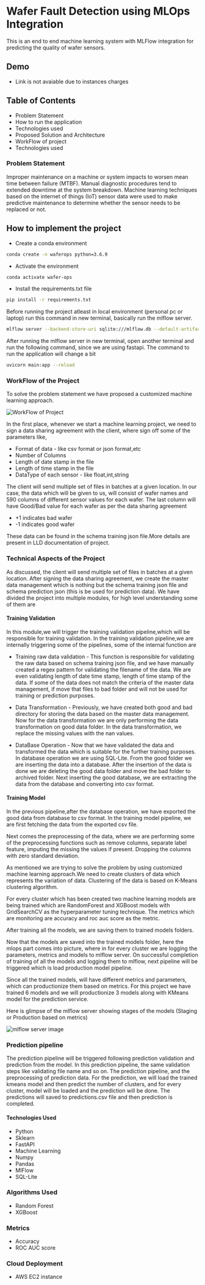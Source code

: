 
# Wafer Fault Detection using MLOps Integration

This is an end to end machine learning system with MLFlow integration for predicting the quality of wafer sensors.

## Demo
- Link is not avaiable due to instances charges

## Table of Contents
- Problem Statement
- How to run the application
- Technologies used 
- Proposed Solution and Architecture
- WorkFlow of project
- Technologies used 

### Problem Statement 
Improper maintenance on a machine or system impacts to worsen mean time between failure (MTBF). Manual diagnostic procedures tend to extended downtime at the system breakdown. Machine learning techniques based on the internet of things (IoT) sensor data were used to make predictive maintenance to determine whether the sensor needs to be replaced or not. 

## How to implement the project

- Create a conda environment 

```bash
conda create -n waferops python=3.6.9
```

- Activate the environment
```bash
conda activate wafer-ops
```

- Install the requirements.txt file
```bash
pip install -r requirements.txt
```
Before running the project atleast in local environment (personal pc or laptop) 
run this command in new terminal, basically run the mlflow server.

```bash
mlflow server --backend-store-uri sqlite:///mlflow.db --default-artifact-root s3://test-demo-aiops/ --host 0.0.0.0 -p 5000
```
After running the mlflow server in new terminal, open another terminal and run the following command, since we are using fastapi. The command to run the application will change a bit

```bash 
uvicorn main:app --reload
```

### WorkFlow of the Project 
To solve the problem statement we have proposed a customized machine learning approach. 

![WorkFlow of Project](https://github.com/sethusaim/Wafer-Fault-Prediction-using-MlFlow/blob/main/docs/Other/Wafer%20Architecture.jpg?raw=True)

In the first place, whenever we start a machine learning project, we need to sign a data sharing agreement with the client, where sign off some of the parameters like,

- Format of data - like csv format or json format,etc
- Number of Columns 
- Length of date stamp in the file 
- Length of time stamp in the file
- DataType of each sensor - like float,int,string

The client will send multiple set of files in batches at a given location. In our case, the data which will be given to us, will consist of wafer names and 590 columns of different sensor values for each wafer.
The last column will have Good/Bad value for each wafer as per the data sharing agreement

- +1 indicates bad wafer
- -1 indicates good wafer

These data can be found in the schema training json file.More details are present in LLD documentation of project.

### Technical Aspects of the Project

As discussed, the client will send multiple set of files in batches at a given location. After signing the data sharing agreement, we create the master data management which is nothing but the schema training json file and schema prediction json (this is be used for prediction data).
We have divided the project into multiple modules, for high level understanding some of them are 

#### Training Validation
In this module,we will trigger the training validation pipeline,which will be responsible for training validation. In the training validation pipeline,we are internally triggering some of the pipelines,
some of the internal function are 
 - Training raw data validation - This function is responsible for validating the raw data based on schema training json file, and we have manually created a regex pattern for validating the filename of the data. We are even validating length of date time stamp, length of time stamp of the data. If some of the data does not match the criteria of the master data management, if move that files to bad folder and will not be used for training or prediction purposes.

 - Data Transformation - Previously, we have created both good and bad directory for storing the data based on the master data management. Now for the data transformation we are only performing the data transformation on good data folder. In the data transformation, we replace the missing values with the nan values.

 - DataBase Operation - Now that we have validated the data and transformed the data which is suitable for the further training purposes. In database operation we are using SQL-Lite. From the good folder we are inserting the data into a database. After the insertion of the data is done we are deleting the good data folder and move the bad folder to archived folder. Next inserting the good database, we are extracting the data from the database and converting into csv format.


#### Training Model
In the previous pipeline,after the database operation, we have exported the good data from database to csv format. In the training model pipeline, we are first fetching the data from the exported csv file.

Next comes the preprocessing of the data, where we are performing some of the preprocessing functions such as remove columns, separate label feature, imputing the missing the values if present. Dropping the columns with zero standard deviation.

As mentioned we are trying to solve the problem by using customized machine learning approach.We need to create clusters of data which represents the variation of data. Clustering of the data is based on K-Means clustering algorithm.

For every cluster which has been created two machine learning models are being trained which are RandomForest and XGBoost models with GridSearchCV as the hyperparameter tuning technique. The metrics which are monitoring are accuracy and roc auc score as the metric.

After training all the models, we are saving them to trained models folders. 

Now that the models are saved into the trained models folder, here the mlops part comes into picture, where in for every cluster we are logging the parameters, metrics and models to mlflow server. On successful completion of training of all the models and logging them to mlflow, next pipeline will be triggered which is load production model pipeline.

Since all the trained models, will have different metrics and parameters, which can productionize them based on metrics. 
For this project we have trained 6 models and we will productionize 3 models along with KMeans model for the prediction service.

Here is glimpse of the mlflow server showing stages of the models (Staging or Production based on metrics)

![mlflow server image](https://github.com/sethusaim/Wafer-Fault-Prediction-using-MlFlow/blob/main/docs/Other/MLOPS%20server%20page.png?raw=True)


### Prediction pipeline
The prediction pipeline will be triggered following prediction validation and prediction from the model. In this prediction pipeline, the same validation steps like validating file name and so on. The prediction pipeline, and the preprocessing of prediction data. For the prediction, we will load the trained kmeans model and then predict the number of clusters, and for every cluster, model will be loaded and the prediction will be done. The predictions will saved to predictions.csv file and then prediction is completed.


#### Technologies Used 
- Python
- Sklearn
- FastAPI 
- Machine Learning
- Numpy
- Pandas 
- MlFlow
- SQL-Lite 

### Algorithms Used 
- Random Forest 
- XGBoost 

### Metrics 
- Accuracy
- ROC AUC score

### Cloud Deployment 
- AWS EC2 instance
